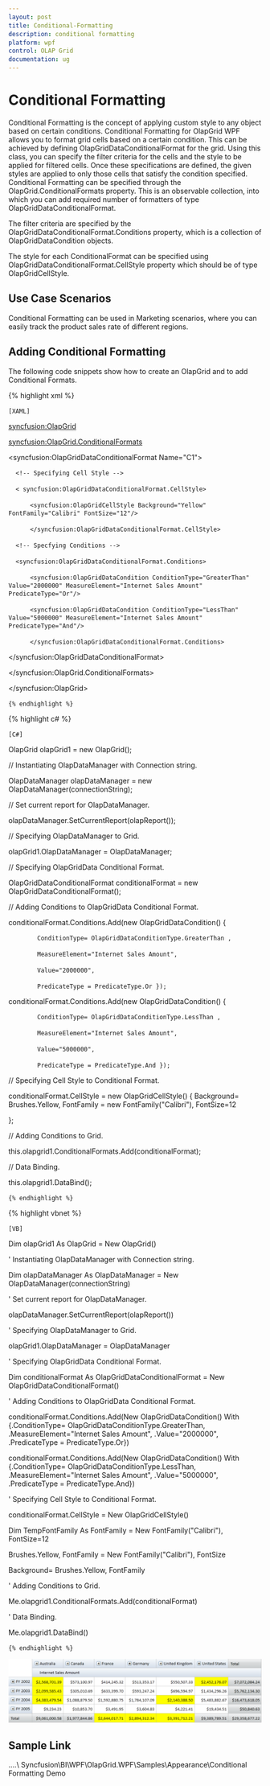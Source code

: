 ```yaml
---
layout: post
title: Conditional-Formatting
description: conditional formatting
platform: wpf
control: OLAP Grid
documentation: ug
---
```


# Conditional Formatting

Conditional Formatting is the concept of applying custom style to any object based on certain conditions. Conditional Formatting for OlapGrid WPF allows you to format grid cells based on a certain condition. This can be achieved by defining OlapGridDataConditionalFormat for the grid. Using this class, you can specify the filter criteria for the cells and the style to be applied for filtered cells. Once these specifications are defined, the given styles are applied to only those cells that satisfy the condition specified. Conditional Formatting can be specified through the OlapGrid.ConditionalFormats property. This is an observable collection, into which you can add required number of formatters of type OlapGridDataConditionalFormat. 

The filter criteria are specified by the OlapGridDataConditionalFormat.Conditions property, which is a collection of OlapGridDataCondition objects. 

The style for each ConditionalFormat can be specified using OlapGridDataConditionalFormat.CellStyle property which should be of type OlapGridCellStyle.

## Use Case Scenarios

Conditional Formatting can be used in Marketing scenarios, where you can easily track the product sales rate of different regions.

## Adding Conditional Formatting 

The following code snippets show how to create an OlapGrid and to add Conditional Formats.

  {% highlight xml %}

    [XAML]

<syncfusion:OlapGrid>

 <syncfusion:OlapGrid.ConditionalFormats> 

   <!-- Adding Conditions -->                       

   <syncfusion:OlapGridDataConditionalFormat Name="C1">

      <!-- Specifying Cell Style -->

      < syncfusion:OlapGridDataConditionalFormat.CellStyle>

          <syncfusion:OlapGridCellStyle Background="Yellow" FontFamily="Calibri" FontSize="12"/>

          </syncfusion:OlapGridDataConditionalFormat.CellStyle>

      <!-- Specfying Conditions --> 

      <syncfusion:OlapGridDataConditionalFormat.Conditions>

          <syncfusion:OlapGridDataCondition ConditionType="GreaterThan" Value="2000000" MeasureElement="Internet Sales Amount" PredicateType="Or"/>

          <syncfusion:OlapGridDataCondition ConditionType="LessThan" Value="5000000" MeasureElement="Internet Sales Amount" PredicateType="And"/>

          </syncfusion:OlapGridDataConditionalFormat.Conditions>

   </syncfusion:OlapGridDataConditionalFormat>                        

 </syncfusion:OlapGrid.ConditionalFormats>

</syncfusion:OlapGrid>

    {% endhighlight %}





  {% highlight c# %}

    [C#]

OlapGrid olapGrid1 = new OlapGrid();

// Instantiating OlapDataManager with Connection string.

OlapDataManager olapDataManager = new OlapDataManager(connectionString);

// Set current report for OlapDataManager.

olapDataManager.SetCurrentReport(olapReport());

// Specifying OlapDataManager to Grid.

olapGrid1.OlapDataManager = OlapDataManager;



 // Specifying OlapGridData Conditional Format.

OlapGridDataConditionalFormat conditionalFormat = new OlapGridDataConditionalFormat();

// Adding Conditions to OlapGridData Conditional Format.

conditionalFormat.Conditions.Add(new OlapGridDataCondition() { 

            ConditionType= OlapGridDataConditionType.GreaterThan , 

            MeasureElement="Internet Sales Amount",

            Value="2000000",

            PredicateType = PredicateType.Or });

conditionalFormat.Conditions.Add(new OlapGridDataCondition() { 

            ConditionType= OlapGridDataConditionType.LessThan , 

            MeasureElement="Internet Sales Amount",

            Value="5000000",

            PredicateType = PredicateType.And });



// Specifying Cell Style to Conditional Format.

conditionalFormat.CellStyle = new OlapGridCellStyle() { Background= Brushes.Yellow, FontFamily = new FontFamily("Calibri"), FontSize=12 

};

// Adding Conditions to Grid.

this.olapgrid1.ConditionalFormats.Add(conditionalFormat);

// Data Binding.

this.olapgrid1.DataBind();

    {% endhighlight %}





  {% highlight vbnet %}

    [VB]

Dim olapGrid1 As OlapGrid = New OlapGrid()

' Instantiating OlapDataManager with Connection string.

Dim olapDataManager As OlapDataManager = New OlapDataManager(connectionString)

' Set current report for OlapDataManager.

olapDataManager.SetCurrentReport(olapReport())

' Specifying OlapDataManager to Grid.

olapGrid1.OlapDataManager = OlapDataManager



' Specifying OlapGridData Conditional Format.

Dim conditionalFormat As OlapGridDataConditionalFormat = New OlapGridDataConditionalFormat()

' Adding Conditions to OlapGridData Conditional Format.

conditionalFormat.Conditions.Add(New OlapGridDataCondition() With {.ConditionType= OlapGridDataConditionType.GreaterThan, .MeasureElement="Internet Sales Amount", .Value="2000000", .PredicateType = PredicateType.Or})

conditionalFormat.Conditions.Add(New OlapGridDataCondition() With {.ConditionType= OlapGridDataConditionType.LessThan, .MeasureElement="Internet Sales Amount", .Value="5000000", .PredicateType = PredicateType.And})



' Specifying Cell Style to Conditional Format.

conditionalFormat.CellStyle = New OlapGridCellStyle()

Dim TempFontFamily As FontFamily = New FontFamily("Calibri"), FontSize=12

Brushes.Yellow, FontFamily = New FontFamily("Calibri"), FontSize

Background= Brushes.Yellow, FontFamily

' Adding Conditions to Grid.

Me.olapgrid1.ConditionalFormats.Add(conditionalFormat)

' Data Binding.

Me.olapgrid1.DataBind()

    {% endhighlight %}







![C:/Users/dwarageshmb/Desktop/Vol 4 Docs/Images/OlapGridConditionalFormatting.png](Conditional-Formatting_images/Conditional-Formatting_img1.png)


## Sample Link

..\..\ Syncfusion\BI\WPF\OlapGrid.WPF\Samples\Appearance\Conditional Formatting Demo

